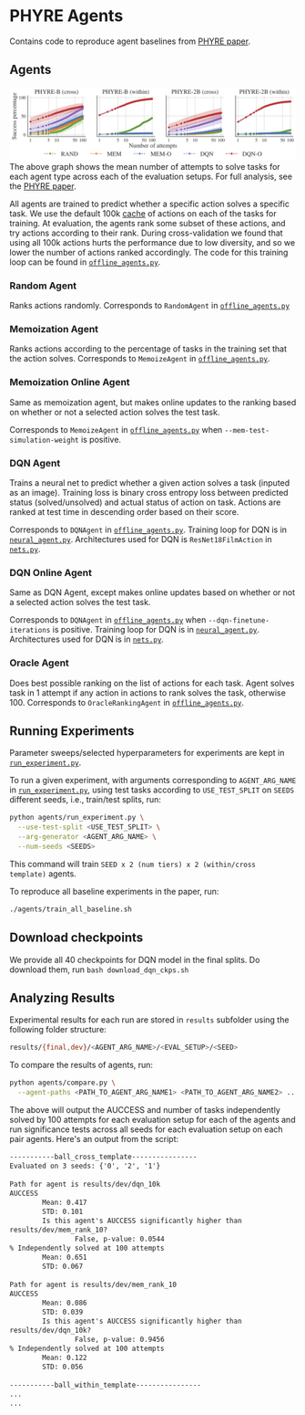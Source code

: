 # PHYRE Agents

Contains code to reproduce agent baselines from [PHYRE paper](https://arxiv.org/abs/1908.05656).

## Agents
![Graph of baseline performance](../imgs/paper_results.png)
The above graph shows the mean number of attempts to solve tasks for each agent type across each of the evaluation setups. For full analysis, see the [PHYRE paper](https://arxiv.org/abs/1908.05656).

All agents are trained to predict whether a specific action solves a specific task. We use the default 100k [cache](https://phyre.ai/docs/cache.html) of actions on each of the tasks for training. At evaluation, the agents rank some subset of these actions, and try actions according to their rank. During cross-validation we found that using all 100k actions hurts the performance due to low diversity, and so we lower the number of actions ranked accordingly. The code for this training loop can be found in [`offline_agents.py`](offline_agents.py).

### **Random Agent**
Ranks actions randomly. Corresponds to `RandomAgent` in [`offline_agents.py`](offline_agents.py)

### **Memoization Agent**
Ranks actions according to the percentage of tasks in the training set that the action solves. Corresponds to `MemoizeAgent` in  [`offline_agents.py`](offline_agents.py).

### **Memoization Online Agent**
Same as memoization agent, but makes online updates to the ranking based on whether or not a selected action solves the test task.

Corresponds to `MemoizeAgent` in  [`offline_agents.py`](offline_agents.py) when `--mem-test-simulation-weight` is positive.

###  **DQN Agent**
Trains a neural net to predict whether a given action solves a task (inputed as an image). Training loss is binary cross entropy loss between predicted status (solved/unsolved) and actual status of action on task. Actions are ranked at test time in descending order based on their score.

Corresponds to `DQNAgent` in  [`offline_agents.py`](offline_agents.py). Training loop for DQN is in [`neural_agent.py`](neural_agent.py). Architectures used for DQN is `ResNet18FilmAction` in [`nets.py`](nets.py).

### **DQN Online Agent**
Same as DQN Agent, except makes online updates based on whether or not a selected action solves the test task.

Corresponds to `DQNAgent` in  [`offline_agents.py`](offline_agents.py) when `--dqn-finetune-iterations` is positive. Training loop for DQN is in [`neural_agent.py`](neural_agent.py). Architectures used for DQN is in [`nets.py`](nets.py).

### **Oracle Agent**
Does best possible ranking on the list of actions for each task. Agent solves task in 1 attempt if any action in actions to rank solves the task, otherwise 100.
Corresponds to `OracleRankingAgent` in  [`offline_agents.py`](offline_agents.py).

## Running Experiments
Parameter sweeps/selected hyperparameters for experiments are kept in [`run_experiment.py`](run_experiment.py).

To run a given experiment, with arguments corresponding to `AGENT_ARG_NAME` in [`run_experiment.py`](run_experiment.py), using test tasks according to `USE_TEST_SPLIT` on `SEEDS` different seeds, i.e., train/test splits, run:
```bash
python agents/run_experiment.py \
  --use-test-split <USE_TEST_SPLIT> \
  --arg-generator <AGENT_ARG_NAME> \
  --num-seeds <SEEDS>
```

This command will train `SEED x 2 (num tiers) x 2 (within/cross template)` agents.

To reproduce all baseline experiments in the paper, run:
```bash
./agents/train_all_baseline.sh
```

## Download checkpoints

We provide all 40 checkpoints for DQN model in the final splits. Do download them, run `bash download_dqn_ckps.sh`

## Analyzing Results
Experimental results for each run are stored in `results` subfolder using the following folder structure:

```bash
results/{final,dev}/<AGENT_ARG_NAME>/<EVAL_SETUP>/<SEED>
```

To compare the results of agents, run:

```bash
python agents/compare.py \
  --agent-paths <PATH_TO_AGENT_ARG_NAME1> <PATH_TO_AGENT_ARG_NAME2> ...
```

The above will output the AUCCESS and number of tasks independently solved by 100 attempts for each evaluation setup for each of the agents and run significance tests across all seeds for each evaluation setup on each pair agents.
Here's an output from the script:

```
-----------ball_cross_template----------------
Evaluated on 3 seeds: {'0', '2', '1'}

Path for agent is results/dev/dqn_10k
AUCCESS
        Mean: 0.417
        STD: 0.101
        Is this agent's AUCCESS significantly higher than results/dev/mem_rank_10?
                False, p-value: 0.0544
% Independently solved at 100 attempts
        Mean: 0.651
        STD: 0.067

Path for agent is results/dev/mem_rank_10
AUCCESS
        Mean: 0.086
        STD: 0.039
        Is this agent's AUCCESS significantly higher than results/dev/dqn_10k?
                False, p-value: 0.9456
% Independently solved at 100 attempts
        Mean: 0.122
        STD: 0.056

-----------ball_within_template----------------
...
...
```
